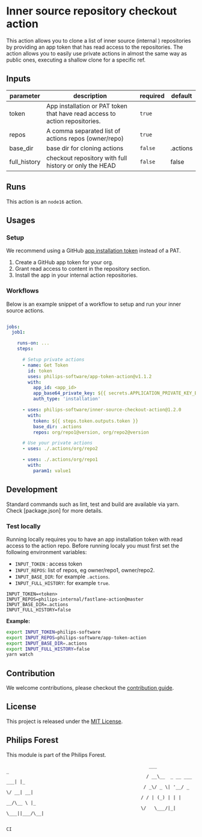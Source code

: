 # Inner source repository checkout action

This action allows you to clone a list of inner source (internal ) repositories by providing an app token that has read access to the repositories. The action allows you to easily use private actions in almost the same way as public ones,  executing a shallow clone for a specific ref.


## Inputs

| parameter    | description                                                                 | required | default  |
| ------------ | --------------------------------------------------------------------------- | -------- | -------- |
| token        | App installation or PAT token that have read access to action repositories. | `true`   |          |
| repos        | A comma separated list of actions repos (owner/repo)                        | `true`   |          |
| base_dir     | base dir for cloning actions                                                | `false`  | .actions |
| full_history | checkout repository with full history or only the HEAD                      | `false`  | false    |

## Runs

This action is an `node16` action.


## Usages

### Setup

We recommend using a GitHub [app installation token](https://docs.github.com/en/developers/apps/authenticating-with-github-apps) instead of a PAT.

1. Create a GitHub app token for your org.
2. Grant read access to content in the repository section.
3. Install the app in your internal action repositories.

### Workflows

Below is an example snippet of a workflow to setup and run your inner source actions.

```yaml

jobs:
  job1:

    runs-on: ...
    steps:

      # Setup private actions
      - name: Get Token
        id: token
        uses: philips-software/app-token-action@v1.1.2
        with:
          app_id: <app_id>
          app_base64_private_key: ${{ secrets.APPLICATION_PRIVATE_KEY_BASE64 }}
          auth_type: 'installation'

      - uses: philips-software/inner-source-checkout-action@1.2.0
        with:
          token: ${{ steps.token.outputs.token }}
          base_dir: .actions
          repos: org/repo1@version, org/repo2@version

      # Use your private actions
      - uses: ./.actions/org/repo2

      - uses: ./.actions/org/repo1
        with:
          param1: value1


```

## Development

Standard commands such as lint, test and build are available via yarn. Check [package.json] for more details.

### Test locally

Running locally requires you to have an app installation token with read access to the action repo. Before running localy you must first set the following environment variables:

- `INPUT_TOKEN` : access token
- `INPUT_REPOS`: list of repos, eg owner/repo1, owner/repo2.
- `INPUT_BASE_DIR`: for example `.actions`.
- `INPUT_FULL_HISTORY`: for example `true`.

```
INPUT_TOKEN=<token>
INPUT_REPOS=philips-internal/fastlane-action@master
INPUT_BASE_DIR=.actions
INPUT_FULL_HISTORY=false
```

**Example:**

```bash
export INPUT_TOKEN=philips-software
export INPUT_REPOS=philips-software/app-token-action
export INPUT_BASE_DIR=.actions
export INPUT_FULL_HISTORY=false
yarn watch
```

## Contribution

We welcome contributions, please checkout the [contribution guide](CONTRIBUTING.md).


## License

This project is released under the [MIT License](./LICENSE).

## Philips Forest

This module is part of the Philips Forest.

```
                                                     ___                   _
                                                    / __\__  _ __ ___  ___| |_
                                                   / _\/ _ \| '__/ _ \/ __| __|
                                                  / / | (_) | | |  __/\__ \ |_
                                                  \/   \___/|_|  \___||___/\__|

                                                                            CI
```
